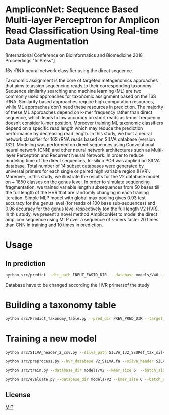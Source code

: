 # AmpliconNet: Sequence Based Multi-layer Perceptron for Amplicon Read Classification Using Real-time Data Augmentation 
[International Conference on Bioinformatics and Biomedicine 2018 Proceedings "In Press"]

16s rRNA neural network classifier using the direct sequence.

Taxonomic assignment is the core of targeted metagenomics approaches that aims to assign sequencing reads to
their corresponding taxonomy. Sequence similarity searching and machine learning (ML) are two commonly used approaches for
taxonomic assignment based on the 16S rRNA. Similarity based approaches require high computation resources, while ML
approaches don’t need these resources in prediction. The majority of these ML approaches depend on k-mer frequency rather than
direct sequence, which leads to low accuracy on short reads as k-mer frequency doesn’t consider k-mer position. Moreover training
ML taxonomic classifiers depend on a specific read length which may reduce the prediction performance by decreasing read length.
In this study, we built a neural network classifier for 16S rRNA reads based on SILVA database (version 132). Modeling was
performed on direct sequences using Convolutional neural network (CNN) and other neural network architectures such as Multi-layer
Perceptron and Recurrent Neural Network. In order to reduce modeling time of the direct sequences, In-silico PCR was applied
on SILVA database. Total number of 14 subset databases were generated by universal primers for each single or paired high
variable region (HVR). Moreover, in this study, we illustrate the results for the V2 database model on ~ 1850 classes on the genus
level. In order to simulate sequencing fragmentation, we trained variable length subsequences from 50 bases till the full length of
the HVR that are randomly changing in each training iteration.
Simple MLP model with global max pooling gives 0.93 test accuracy for the genus level (for reads of 100 base sub-sequences)
and 0.96 accuracy for the genus level respectively (on the full length V2 HVR). In this study, we present a novel method
AmpliconNet to model the direct amplicon sequence using MLP over a sequence of k-mers faster 20 times than CNN in training
and 10 times in prediction.

# Usage

## In prediction

```bash
python src/predict --dir_path INPUT_FASTQ_DIR  --database models/V46 --output_dir OUTPUT_DIRECTORY --model_path models/V46/models/MLP_SK.hdfs

```
Database have to be changed according the HVR primersof the study

# Building a taxonomy table

```bash
python src/Predict_Taxonomy_Table.py --pred_dir PREV_PRED_DIR --target_rank genus --o-taxa_table AmpliconNet_taxa_table.csv
```

# Training a new model

```bash
python src/SILVA_header_2_csv.py --silva_path SILVA_132_SSURef_tax_silva.fasta  --silva_header SILVA_header_All_Taxa.csv

python src/preprocess.py --hvr_database V2_SILVA.fa --silva_header SILVA_header_All_Taxa.csv --output_dir models/V2

python src/train.py --database_dir models/V2 --kmer_size 6  --batch_size 250 --training_mode mlp_sk

python src/evaluate.py --database_dir models/V2 --kmer_size 6 --batch_size 250  --training_mode mlp_sk
```

## License
[MIT](https://choosealicense.com/licenses/mit/)
